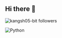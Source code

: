 ## Hi there 👋

![kangsh05-bit followers](https://img.shields.io/github/followers/kangsh05-bit?label=Followers&style=social)

![Python](https://img.shields.io/badge/Python-3776AB?style=for-the-badge&logo=python&logoColor=white)


<!--
**kangsh05-bit/kangsh05-bit** is a ✨ _special_ ✨ repository because its `README.md` (this file) appears on your GitHub profile.

Here are some ideas to get you started:

- 🔭 I’m currently working on ...
- 🌱 I’m currently learning ...
- 👯 I’m looking to collaborate on ...
- 🤔 I’m looking for help with ...
- 💬 Ask me about ...
- 📫 How to reach me: ...
- 😄 Pronouns: ...
- ⚡ Fun fact: ...
-->
